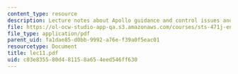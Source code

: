 ```yaml
---
content_type: resource
description: Lecture notes about Apollo guidance and control issues and landing.
file: https://ol-ocw-studio-app-qa.s3.amazonaws.com/courses/sts-471j-engineering-apollo-the-moon-project-as-a-complex-system-spring-2007/c03e835580d481158a654eed546ff630_lec11.pdf
file_type: application/pdf
parent_uid: fa1dae85-d0bb-9992-a76e-f39a0f5eac01
resourcetype: Document
title: lec11.pdf
uid: c03e8355-80d4-8115-8a65-4eed546ff630
---
```


